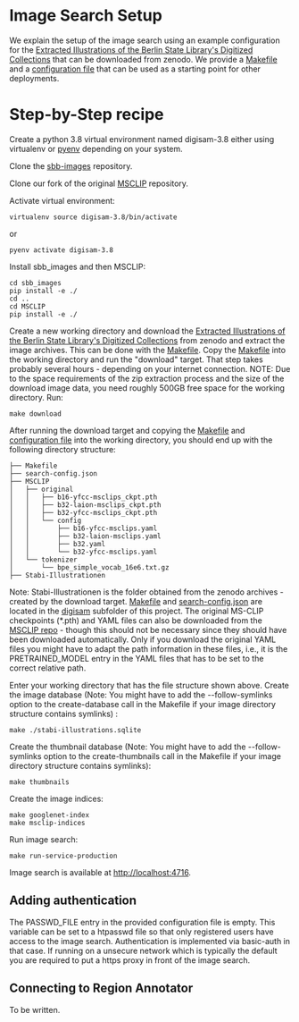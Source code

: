 # Image Search Setup

We explain the setup of the image search using an example configuration for the 
[Extracted Illustrations of the Berlin State Library's Digitized Collections](https://zenodo.org/records/2602431)
that can be downloaded from zenodo. We provide a [Makefile](../digisam/Makefile) 
and a [configuration file](../digisam/search-config.json) that can be used as a starting point 
for other deployments.

# Step-by-Step recipe

Create a python 3.8 virtual environment named digisam-3.8 either using virtualenv or [pyenv](https://github.com/pyenv/pyenv) depending on your system.

Clone the [sbb-images](https://github.com/qurator-spk/sbb_images) repository.

Clone our fork of the original [MSCLIP](https://github.com/labusch/MSCLIP) repository.

Activate virtual environment:
```commandline
virtualenv source digisam-3.8/bin/activate
```
or
```commandline
pyenv activate digisam-3.8
```
Install sbb_images and then MSCLIP:
```commandline
cd sbb_images
pip install -e ./
cd ..
cd MSCLIP
pip install -e ./
```

Create a new working directory and download the [Extracted Illustrations of the Berlin State Library's Digitized Collections](https://zenodo.org/records/2602431)
from zenodo and extract the image archives. This can be done with the [Makefile](../digisam/Makefile).
Copy the [Makefile](../digisam/Makefile) into the working directory and run the "download" target. 
That step takes probably several hours - depending on your internet connection. 
NOTE: Due to the space requirements of the zip extraction process and the size of the download image data, 
you need roughly 500GB free space for the working directory.
Run:
```commandline
make download
```
After running the download target and copying the [Makefile](../digisam/Makefile) and [configuration file](../digisam/search-config.json) into the working directory, you should end up 
with the following directory structure:
```commandline
├── Makefile
├── search-config.json
├── MSCLIP
│   ├── original
│   │   ├── b16-yfcc-msclips_ckpt.pth
│   │   ├── b32-laion-msclips_ckpt.pth
│   │   ├── b32-yfcc-msclips_ckpt.pth
│   │   └── config
│   │       ├── b16-yfcc-msclips.yaml
│   │       ├── b32-laion-msclips.yaml
│   │       ├── b32.yaml
│   │       └── b32-yfcc-msclips.yaml
│   └── tokenizer
│       └── bpe_simple_vocab_16e6.txt.gz
├── Stabi-Illustrationen
```
Note: Stabi-Illustrationen is the folder obtained from the zenodo archives - created by the download target.
[Makefile](../digisam/Makefile) and [search-config.json](../digisam/search-config.json) are located in the [digisam](../digisam/) subfolder of this project.
The original MS-CLIP checkpoints (*.pth) and YAML files can also be downloaded from the [MSCLIP repo](https://github.com/Hxyou/MSCLIP/blob/main/README.md) - though this should not be necessary since they should have been downloaded automatically.
Only if you download the original YAML files you might have to adapt the path information in these files, i.e., it is the PRETRAINED_MODEL entry in the YAML files that has to be set to the correct relative path.

Enter your working directory that has the file structure shown above. 
Create the image database (Note: You might have to add the --follow-symlinks option to the create-database call in the Makefile if your image directory structure contains symlinks) :
```commandline
make ./stabi-illustrations.sqlite
```
Create the thumbnail database (Note: You might have to add the --follow-symlinks option to the create-thumbnails call in the Makefile if your image directory structure contains symlinks):
```commandline
make thumbnails
```
Create the image indices:
```commandline
make googlenet-index
make msclip-indices
```
Run image search:
```commandline
make run-service-production
```
Image search is available at [http://localhost:4716]().

## Adding authentication

The PASSWD_FILE entry in the provided configuration file is empty. This variable can be set to a htpasswd file so that 
only registered users have access to the image search. Authentication is implemented via basic-auth in that case. 
If running on a unsecure network which is typically the default you are required to put a https proxy in front of the image search.

## Connecting to Region Annotator

To be written.

